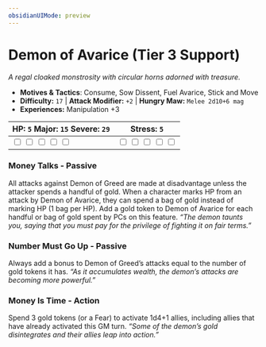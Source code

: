 ```yaml
---
obsidianUIMode: preview
---
```

# Demon of Avarice (Tier 3 Support)

*A regal cloaked monstrosity with circular horns adorned with treasure.*

- **Motives & Tactics**: Consume, Sow Dissent, Fuel Avarice, Stick and Move
- **Difficulty:** `17` | **Attack Modifier:** `+2` | **Hungry Maw:** `Melee 2d10+6 mag`
- **Experiences:** Manipulation +3

| HP: `5` Major: `15` Severe: `29` | Stress: `5` |
|--|--|
|  <input type="checkbox" unchecked id="6fcd933d"> <input type="checkbox" unchecked id="6903bb88"> <input type="checkbox" unchecked id="ce95090c"> <input type="checkbox" unchecked id="74d33ae3"> <input type="checkbox" unchecked id="c6028b5a"> |  <input type="checkbox" unchecked id="9ffd492d"> <input type="checkbox" unchecked id="4fc49905"> <input type="checkbox" unchecked id="00efd853"> <input type="checkbox" unchecked id="70a56b27"> <input type="checkbox" unchecked id="edfc1b8c"> |

### Money Talks - Passive

All attacks against Demon of Greed are made at disadvantage unless the attacker spends a handful of gold. When a character marks HP from an attack by Demon of Avarice, they can spend a bag of gold instead of marking HP (1 bag per HP). Add a gold token to Demon of Avarice for each handful or bag of gold spent by PCs on this feature. *“The demon taunts you, saying that you must pay for the privilege of fighting it on fair terms.”*

### Number Must Go Up - Passive

Always add a bonus to Demon of Greed’s attacks equal to the number of gold tokens it has. *“As it accumulates wealth, the demon’s attacks are becoming more powerful.”*

### Money Is Time - Action

Spend 3 gold tokens (or a Fear) to activate 1d4+1 allies, including allies that have already activated this GM turn. *“Some of the demon’s gold disintegrates and their allies leap into action.”*



